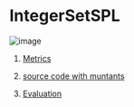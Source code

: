 # IntegerSetSPL


![image](https://raw.githubusercontent.com/fischerJF/Community-wide-Dataset-of-Configurable-Systems/master/featureModel/Set.JPG)

1. [Metrics](https://github.com/fischerJF/Community-wide-Dataset-of-Configurable-Systems/blob/master/metrics/Set.csv)
 
2. [source code with muntants](https://github.com/fischerJF/Community-wide-Dataset-of-Configurable-Systems/tree/master/dataset_with_mutant/Set)

3. [Evaluation](https://github.com/fischerJF/Community-wide-Dataset-of-Configurable-Systems/tree/master/workspace_IncLing/Set)
